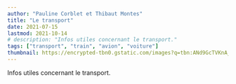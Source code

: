 ```yaml
---
author: "Pauline Corblet et Thibaut Montes"
title: "Le transport"
date: 2021-07-15
lastmod: 2021-10-14
# description: "Infos utiles concernant le transport."
tags: ["transport", "train", "avion", "voiture"]
thumbnail: https://encrypted-tbn0.gstatic.com/images?q=tbn:ANd9GcTVKnA_S_qRS6BeEeVIxYlgTVUoAfjiRsw8Iw&usqp=CAU
---
```


Infos utiles concernant le transport.
